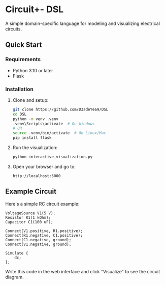 # Circuit+- DSL

A simple domain-specific language for modeling and visualizing electrical circuits.

## Quick Start

### Requirements
- Python 3.10 or later
- Flask

### Installation

1. Clone and setup:
   ```sh
   git clone https://github.com/D3adeYe69/DSL
   cd DSL
   python -m venv .venv
   .venv\Scripts\activate  # On Windows
   # OR
   source .venv/bin/activate  # On Linux/Mac
   pip install flask
   ```

2. Run the visualization:
   ```sh
   python interactive_visualization.py
   ```

3. Open your browser and go to:
   ```
   http://localhost:5000
   ```

## Example Circuit

Here's a simple RC circuit example:
```
VoltageSource V1(5 V);
Resistor R1(1 kOhm);
Capacitor C1(100 uF);

Connect(V1.positive, R1.positive);
Connect(R1.negative, C1.positive);
Connect(C1.negative, ground);
Connect(V1.negative, ground);

Simulate {
    dc;
};
```

Write this code in the web interface and click "Visualize" to see the circuit diagram.



